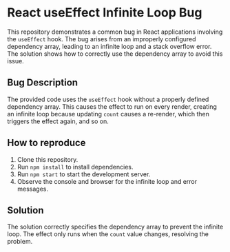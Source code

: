 # React useEffect Infinite Loop Bug

This repository demonstrates a common bug in React applications involving the `useEffect` hook.  The bug arises from an improperly configured dependency array, leading to an infinite loop and a stack overflow error. The solution shows how to correctly use the dependency array to avoid this issue.

## Bug Description
The provided code uses the `useEffect` hook without a properly defined dependency array.  This causes the effect to run on every render, creating an infinite loop because updating `count` causes a re-render, which then triggers the effect again, and so on.

## How to reproduce
1. Clone this repository.
2. Run `npm install` to install dependencies.
3. Run `npm start` to start the development server.
4. Observe the console and browser for the infinite loop and error messages.

## Solution
The solution correctly specifies the dependency array to prevent the infinite loop.  The effect only runs when the `count` value changes, resolving the problem.